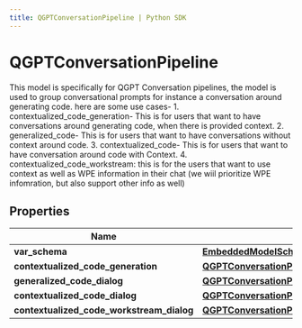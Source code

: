 ```yaml
---
title: QGPTConversationPipeline | Python SDK
---
```


# QGPTConversationPipeline

This model is specifically for QGPT Conversation pipelines, the model is used to group conversational prompts for instance a conversation around generating code.  here are some use cases- 1. contextualized_code_generation- This is for users that want to have conversations around generating code, when there is provided context. 2. generalized_code- This is for users that want to have conversations without context around code. 3. contextualized_code- This is for users that want to have conversation around code with Context. 4. contextualized_code_workstream: this is for the users that want to use context as well as WPE information in their chat (we wiil prioritize WPE infomration, but also support other info as well)

## Properties

Name | Type | Description | Notes
------------ | ------------- | ------------- | -------------
**var_schema** | [**EmbeddedModelSchema**](EmbeddedModelSchema) |  | [optional] 
**contextualized_code_generation** | [**QGPTConversationPipelineForContextualizedCodeGeneration**](QGPTConversationPipelineForContextualizedCodeGeneration) |  | [optional] 
**generalized_code_dialog** | [**QGPTConversationPipelineForGeneralizedCodeDialog**](QGPTConversationPipelineForGeneralizedCodeDialog) |  | [optional] 
**contextualized_code_dialog** | [**QGPTConversationPipelineForContextualizedCodeDialog**](QGPTConversationPipelineForContextualizedCodeDialog) |  | [optional] 
**contextualized_code_workstream_dialog** | [**QGPTConversationPipelineForContextualizedCodeWorkstreamDialog**](QGPTConversationPipelineForContextualizedCodeWorkstreamDialog) |  | [optional] 


